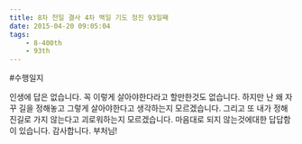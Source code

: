 ```yaml
---
title: 8차 천일 결사 4차 백일 기도 정진 93일째
date: 2015-04-20 09:05:04
tags:
    - 8-400th
    - 93th
---
```


#수행일지

인생에 답은 없습니다. 꼭 이렇게 살아야한다라고 할만한것도 없습니다. 하지만 난 왜 자꾸 길을 정해놓고 그렇게 살아야한다고 생각하는지 모르겠습니다. 그리고 또 내가 정해진길로 가지 않는다고 괴로워하는지 모르겠습니다. 마음대로 되지 않는것에대한 답답함이 있습니다. 감사합니다. 부처님!
